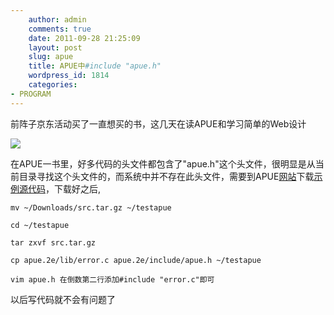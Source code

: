 ```yaml
---
    author: admin
    comments: true
    date: 2011-09-28 21:25:09
    layout: post
    slug: apue
    title: APUE中#include "apue.h"
    wordpress_id: 1814
    categories:
- PROGRAM
---
```


前阵子京东活动买了一直想买的书，这几天在读APUE和学习简单的Web设计

![](http://fmn.rrimg.com/fmn063/20110921/1300/p_large_mueV_33ca000121b91212.jpg)

在APUE一书里，好多代码的头文件都包含了"apue.h"这个头文件，很明显是从当前目录寻找这个头文件的，而系统中并不存在此头文件，需要到APUE[网站](http://www.apuebook.com/)下载[示例源代码](http://www.apuebook.com/src.tar.gz)，下载好之后,

    mv ~/Downloads/src.tar.gz ~/testapue

    cd ~/testapue

    tar zxvf src.tar.gz

    cp apue.2e/lib/error.c apue.2e/include/apue.h ~/testapue

    vim apue.h 在倒数第二行添加#include "error.c"即可

以后写代码就不会有问题了
